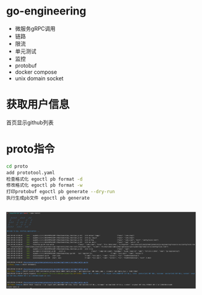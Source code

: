 # go-engineering
* 微服务gRPC调用
* 链路
* 限流
* 单元测试
* 监控
* protobuf
* docker compose
* unix domain socket

# 获取用户信息
首页显示github列表

# proto指令
```bash
cd proto
add prototool.yaml
检查格式化 egoctl pb format -d
修改格式化 egoctl pb format -w
打印protobuf egoctl pb generate --dry-run
执行生成pb文件 egoctl pb generate
```

## 
![img.png](images/img.png)


